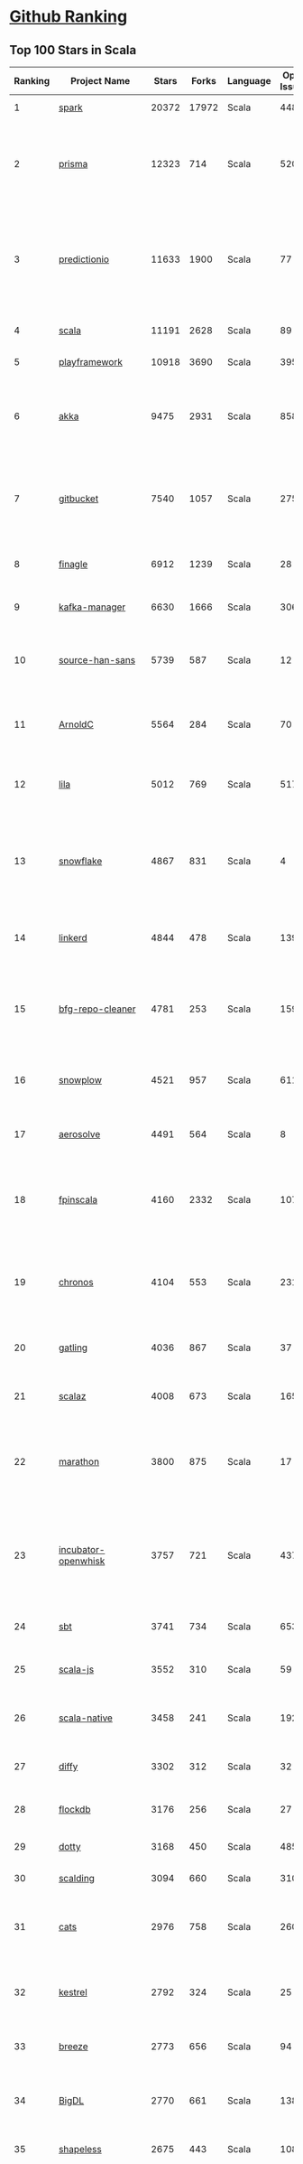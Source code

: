 [Github Ranking](../README.md)
==========

## Top 100 Stars in Scala

| Ranking | Project Name | Stars | Forks | Language | Open Issues | Description | Last Commit |
| ------- | ------------ | ----- | ----- | -------- | ----------- | ----------- | ----------- |
| 1 | [spark](https://github.com/apache/spark) | 20372 | 17972 | Scala | 448 | Apache Spark | 2019-01-25T03:41:42Z |
| 2 | [prisma](https://github.com/prisma/prisma) | 12323 | 714 | Scala | 520 | ⚡️ Prisma enables seamless type-safe database access & declarative data modeling | 2019-01-24T18:07:32Z |
| 3 | [predictionio](https://github.com/apache/predictionio) | 11633 | 1900 | Scala | 77 | PredictionIO, a machine learning server for developers and ML engineers. Built on Apache Spark, HBase and Spray. | 2019-01-24T06:43:26Z |
| 4 | [scala](https://github.com/scala/scala) | 11191 | 2628 | Scala | 89 | The Scala programming language | 2019-01-25T00:08:06Z |
| 5 | [playframework](https://github.com/playframework/playframework) | 10918 | 3690 | Scala | 395 | Play Framework | 2019-01-24T23:21:39Z |
| 6 | [akka](https://github.com/akka/akka) | 9475 | 2931 | Scala | 858 | Build highly concurrent, distributed, and resilient message-driven applications on the JVM | 2019-01-24T22:45:17Z |
| 7 | [gitbucket](https://github.com/gitbucket/gitbucket) | 7540 | 1057 | Scala | 275 | A Git platform powered by Scala with easy installation, high extensibility & GitHub API compatibility | 2019-01-20T08:07:45Z |
| 8 | [finagle](https://github.com/twitter/finagle) | 6912 | 1239 | Scala | 28 | A fault tolerant, protocol-agnostic RPC system | 2019-01-25T02:41:44Z |
| 9 | [kafka-manager](https://github.com/yahoo/kafka-manager) | 6630 | 1666 | Scala | 306 | A tool for managing Apache Kafka. | 2019-01-23T07:26:46Z |
| 10 | [source-han-sans](https://github.com/adobe-fonts/source-han-sans) | 5739 | 587 | Scala | 12 | Source Han Sans \| 思源黑体 \| 思源黑體 \| 思源黑體 香港 \| 源ノ角ゴシック \| 본고딕 | 2018-11-19T18:25:19Z |
| 11 | [ArnoldC](https://github.com/lhartikk/ArnoldC) | 5564 | 284 | Scala | 70 | Arnold Schwarzenegger based programming language | 2018-12-08T22:04:04Z |
| 12 | [lila](https://github.com/ornicar/lila) | 5012 | 769 | Scala | 517 | ♞ lichess.org: the forever free, adless and open source chess server ♞ | 2019-01-25T02:30:58Z |
| 13 | [snowflake](https://github.com/twitter-archive/snowflake) | 4867 | 831 | Scala | 4 | Snowflake is a network service for generating unique ID numbers at high scale with some simple guarantees. | 2018-09-21T00:30:00Z |
| 14 | [linkerd](https://github.com/linkerd/linkerd) | 4844 | 478 | Scala | 139 | A service mesh for Kubernetes and beyond. Main repo for Linkerd 1.x. | 2019-01-25T00:45:05Z |
| 15 | [bfg-repo-cleaner](https://github.com/rtyley/bfg-repo-cleaner) | 4781 | 253 | Scala | 159 | Removes large or troublesome blobs like git-filter-branch does, but faster. And written in Scala | 2018-08-20T23:57:53Z |
| 16 | [snowplow](https://github.com/snowplow/snowplow) | 4521 | 957 | Scala | 611 | Cloud-native web, mobile and event analytics, running on AWS and GCP | 2019-01-24T00:05:52Z |
| 17 | [aerosolve](https://github.com/airbnb/aerosolve) | 4491 | 564 | Scala | 8 | A machine learning package built for humans. | 2018-12-03T23:12:18Z |
| 18 | [fpinscala](https://github.com/fpinscala/fpinscala) | 4160 | 2332 | Scala | 107 | Code, exercises, answers, and hints to go along with the book "Functional Programming in Scala" | 2019-01-07T11:11:02Z |
| 19 | [chronos](https://github.com/mesos/chronos) | 4104 | 553 | Scala | 231 | Fault tolerant job scheduler for Mesos which handles dependencies and ISO8601 based schedules | 2018-09-29T20:34:37Z |
| 20 | [gatling](https://github.com/gatling/gatling) | 4036 | 867 | Scala | 37 | Async Scala-Akka-Netty based Load Test Tool | 2019-01-24T10:46:32Z |
| 21 | [scalaz](https://github.com/scalaz/scalaz) | 4008 | 673 | Scala | 165 | Principled Functional Programming in Scala | 2019-01-21T14:09:49Z |
| 22 | [marathon](https://github.com/mesosphere/marathon) | 3800 | 875 | Scala | 17 | Deploy and manage containers (including Docker) on top of Apache Mesos at scale. | 2019-01-25T00:15:37Z |
| 23 | [incubator-openwhisk](https://github.com/apache/incubator-openwhisk) | 3757 | 721 | Scala | 437 | Apache OpenWhisk is a serverless event-based programming service and an Apache Incubator project. | 2019-01-24T18:53:54Z |
| 24 | [sbt](https://github.com/sbt/sbt) | 3741 | 734 | Scala | 653 | sbt, the interactive build tool | 2019-01-17T15:35:49Z |
| 25 | [scala-js](https://github.com/scala-js/scala-js) | 3552 | 310 | Scala | 59 | Scala.js, the Scala to JavaScript compiler | 2019-01-24T14:23:14Z |
| 26 | [scala-native](https://github.com/scala-native/scala-native) | 3458 | 241 | Scala | 192 | Your favorite language gets closer to bare metal. | 2019-01-24T23:36:57Z |
| 27 | [diffy](https://github.com/twitter/diffy) | 3302 | 312 | Scala | 32 | Find potential bugs in your services with Diffy | 2018-11-27T10:34:40Z |
| 28 | [flockdb](https://github.com/twitter-archive/flockdb) | 3176 | 256 | Scala | 27 | A distributed, fault-tolerant graph database | 2017-03-16T23:11:18Z |
| 29 | [dotty](https://github.com/lampepfl/dotty) | 3168 | 450 | Scala | 485 | Research compiler that will become Scala 3 | 2019-01-24T22:28:23Z |
| 30 | [scalding](https://github.com/twitter/scalding) | 3094 | 660 | Scala | 310 | A Scala API for Cascading | 2019-01-18T18:51:10Z |
| 31 | [cats](https://github.com/typelevel/cats) | 2976 | 758 | Scala | 260 | Lightweight, modular, and extensible library for functional programming. | 2019-01-25T02:09:46Z |
| 32 | [kestrel](https://github.com/twitter-archive/kestrel) | 2792 | 324 | Scala | 25 | simple, distributed message queue system (inactive) | 2016-01-22T07:54:28Z |
| 33 | [breeze](https://github.com/scalanlp/breeze) | 2773 | 656 | Scala | 94 | Breeze is a numerical processing library for Scala. | 2018-12-14T17:29:59Z |
| 34 | [BigDL](https://github.com/intel-analytics/BigDL) | 2770 | 661 | Scala | 138 | BigDL: Distributed Deep Learning Library for Apache Spark | 2019-01-24T03:03:29Z |
| 35 | [shapeless](https://github.com/milessabin/shapeless) | 2675 | 443 | Scala | 108 | Generic programming for Scala | 2019-01-11T17:48:12Z |
| 36 | [spray](https://github.com/spray/spray) | 2567 | 603 | Scala | 84 | A suite of scala libraries for building and consuming RESTful web services on top of Akka: lightweight, asynchronous, non-blocking, actor-based, testable | 2017-02-21T11:03:37Z |
| 37 | [scalatra](https://github.com/scalatra/scalatra) | 2361 | 338 | Scala | 101 | Tiny Scala high-performance, async web framework, inspired by Sinatra | 2019-01-23T23:29:03Z |
| 38 | [spark-jobserver](https://github.com/spark-jobserver/spark-jobserver) | 2239 | 897 | Scala | 227 | REST job server for Apache Spark | 2019-01-22T08:57:18Z |
| 39 | [atlas](https://github.com/Netflix/atlas) | 2226 | 191 | Scala | 31 | In-memory dimensional time series database. | 2019-01-24T23:23:25Z |
| 40 | [util](https://github.com/twitter/util) | 2220 | 485 | Scala | 6 | Wonderful reusable code from Twitter | 2019-01-23T19:46:28Z |
| 41 | [wire-android](https://github.com/wireapp/wire-android) | 2185 | 419 | Scala | 422 | :phone: Wire for Android | 2019-01-24T16:35:37Z |
| 42 | [gizzard](https://github.com/twitter-archive/gizzard) | 2178 | 205 | Scala | 11 | A flexible sharding framework for creating eventually-consistent distributed datastores | 2017-03-16T23:21:54Z |
| 43 | [s3_website](https://github.com/laurilehmijoki/s3_website) | 2171 | 162 | Scala | 69 | Manage an S3 website: sync, deliver via CloudFront, benefit from advanced S3 website features. | 2019-01-22T14:01:17Z |
| 44 | [slick](https://github.com/slick/slick) | 2159 | 522 | Scala | 429 | Scala Language Integrated Connection Kit | 2019-01-02T08:58:47Z |
| 45 | [CoolplaySpark](https://github.com/lw-lin/CoolplaySpark) | 2157 | 962 | Scala | 30 | 酷玩 Spark: Spark 源代码解析、Spark 类库等 | 2018-10-09T05:07:07Z |
| 46 | [scaloid](https://github.com/pocorall/scaloid) | 2114 | 170 | Scala | 17 | Scaloid makes your Android code easy to understand and maintain. | 2018-08-07T08:10:53Z |
| 47 | [lagom](https://github.com/lagom/lagom) | 2081 | 486 | Scala | 352 | Reactive Microservices for the JVM | 2019-01-21T14:47:17Z |
| 48 | [summingbird](https://github.com/twitter/summingbird) | 1999 | 266 | Scala | 162 | Streaming MapReduce with Scalding and Storm | 2019-01-24T21:27:51Z |
| 49 | [textteaser](https://github.com/MojoJolo/textteaser) | 1939 | 257 | Scala | 5 | TextTeaser is an automatic summarization algorithm. | 2018-02-07T06:42:57Z |
| 50 | [Ammonite](https://github.com/lihaoyi/Ammonite) | 1888 | 287 | Scala | 72 | Scala Scripting | 2019-01-25T01:15:40Z |
| 51 | [finatra](https://github.com/twitter/finatra) | 1847 | 341 | Scala | 14 | Fast, testable, Scala services built on TwitterServer and Finagle | 2019-01-25T02:41:58Z |
| 52 | [algebird](https://github.com/twitter/algebird) | 1805 | 279 | Scala | 85 | Abstract Algebra for Scala | 2018-11-10T01:35:14Z |
| 53 | [scala-exercises](https://github.com/scala-exercises/scala-exercises) | 1729 | 414 | Scala | 39 | The easy way to learn Scala. | 2019-01-06T10:03:00Z |
| 54 | [KafkaOffsetMonitor](https://github.com/quantifind/KafkaOffsetMonitor) | 1608 | 649 | Scala | 67 | A little app to monitor the progress of kafka consumers and their lag wrt the queue. | 2018-05-01T16:04:58Z |
| 55 | [circe](https://github.com/circe/circe) | 1588 | 334 | Scala | 122 | Yet another JSON library for Scala | 2019-01-24T12:27:20Z |
| 56 | [spark-cassandra-connector](https://github.com/datastax/spark-cassandra-connector) | 1546 | 741 | Scala | 22 | DataStax Spark Cassandra Connector | 2019-01-17T15:48:33Z |
| 57 | [goose](https://github.com/GravityLabs/goose) | 1510 | 349 | Scala | 63 | Html Content / Article Extractor in Scala - open sourced from Gravity Labs  | 2017-04-18T08:29:34Z |
| 58 | [spark](https://github.com/mesos/spark) | 1452 | 386 | Scala | 15 | Lightning-fast cluster computing in Java, Scala and Python. | 2014-04-08T20:31:01Z |
| 59 | [scalacheck](https://github.com/rickynils/scalacheck) | 1452 | 314 | Scala | 72 | Property-based testing for Scala | 2019-01-21T16:58:30Z |
| 60 | [spire](https://github.com/non/spire) | 1437 | 199 | Scala | 161 | Powerful new number types and numeric abstractions for Scala. | 2019-01-16T15:10:28Z |
| 61 | [giter8](https://github.com/foundweekends/giter8) | 1434 | 193 | Scala | 62 | a command line tool to apply templates defined on GitHub  | 2019-01-21T06:23:52Z |
| 62 | [monix](https://github.com/monix/monix) | 1413 | 157 | Scala | 20 | Asynchronous, Reactive Programming for Scala and Scala.js. | 2019-01-23T22:21:45Z |
| 63 | [http4s](https://github.com/http4s/http4s) | 1400 | 407 | Scala | 182 | A minimal, idiomatic Scala interface for HTTP | 2019-01-24T22:00:54Z |
| 64 | [sangria](https://github.com/sangria-graphql/sangria) | 1396 | 120 | Scala | 46 | Scala GraphQL implementation | 2019-01-09T15:55:49Z |
| 65 | [coursier](https://github.com/coursier/coursier) | 1380 | 152 | Scala | 132 | Pure Scala Artifact Fetching | 2019-01-23T16:23:09Z |
| 66 | [scio](https://github.com/spotify/scio) | 1373 | 226 | Scala | 48 | A Scala API for Apache Beam and Google Cloud Dataflow. | 2019-01-24T22:26:11Z |
| 67 | [quill](https://github.com/getquill/quill) | 1355 | 198 | Scala | 135 | Compile-time Language Integrated Queries for Scala | 2019-01-25T03:56:36Z |
| 68 | [Binding.scala](https://github.com/ThoughtWorksInc/Binding.scala) | 1347 | 99 | Scala | 27 | Reactive data-binding for Scala | 2018-12-17T08:09:42Z |
| 69 | [postgresql-async](https://github.com/mauricio/postgresql-async) | 1346 | 204 | Scala | 69 | Async, Netty based, database drivers for PostgreSQL and MySQL written in Scala | 2019-01-07T09:29:26Z |
| 70 | [doobie](https://github.com/tpolecat/doobie) | 1343 | 200 | Scala | 95 | Functional JDBC layer for Scala. | 2019-01-24T00:03:27Z |
| 71 | [ensime-server](https://github.com/ensime/ensime-server) | 1334 | 302 | Scala | 9 | ENSIME JVM Process | 2018-10-28T09:14:32Z |
| 72 | [iago](https://github.com/twitter/iago) | 1334 | 150 | Scala | 6 | A load generator, built for engineers | 2016-08-01T06:40:07Z |
| 73 | [lcamera](https://github.com/PkmX/lcamera) | 1315 | 222 | Scala | 103 | A camera app using the new camera2 API in Android Lollipop | 2016-06-01T11:13:47Z |
| 74 | [finch](https://github.com/finagle/finch) | 1310 | 196 | Scala | 41 | Scala combinator library for building Finagle HTTP services | 2019-01-23T01:19:40Z |
| 75 | [grid](https://github.com/guardian/grid) | 1310 | 99 | Scala | 66 | The Guardian’s new image management system | 2019-01-24T17:14:52Z |
| 76 | [fs2](https://github.com/functional-streams-for-scala/fs2) | 1299 | 332 | Scala | 36 | Compositional, streaming I/O library for Scala | 2019-01-23T13:27:41Z |
| 77 | [elastic4s](https://github.com/sksamuel/elastic4s) | 1292 | 508 | Scala | 55 | Elasticsearch Scala Client - Non Blocking, Type Safe, Reactive HTTP Client | 2019-01-25T02:23:19Z |
| 78 | [TransmogrifAI](https://github.com/salesforce/TransmogrifAI) | 1254 | 203 | Scala | 24 | TransmogrifAI (pronounced trăns-mŏgˈrə-fī) is an AutoML library for building modular, reusable, strongly typed machine learning workflows on Spark with minimal hand tuning | 2019-01-24T17:40:51Z |
| 79 | [mmlspark](https://github.com/Azure/mmlspark) | 1228 | 274 | Scala | 55 | Microsoft Machine Learning for Apache Spark | 2019-01-24T22:32:01Z |
| 80 | [securesocial](https://github.com/jaliss/securesocial) | 1210 | 547 | Scala | 69 | A module that provides OAuth, OAuth2 and OpenID authentication for Play Framework applications | 2018-07-24T22:18:28Z |
| 81 | [squbs](https://github.com/paypal/squbs) | 1210 | 209 | Scala | 62 | Akka Streams & Akka HTTP for Large-Scale Production Deployments | 2019-01-11T20:46:12Z |
| 82 | [better-files](https://github.com/pathikrit/better-files) | 1196 | 118 | Scala | 41 | Simple, safe and intuitive Scala I/O | 2019-01-23T21:48:15Z |
| 83 | [rsc](https://github.com/twitter/rsc) | 1184 | 34 | Scala | 54 | Experimental Scala compiler focused on compilation speed | 2019-01-24T19:59:40Z |
| 84 | [framework](https://github.com/lift/framework) | 1182 | 270 | Scala | 145 | Lift Framework | 2019-01-18T16:30:47Z |
| 85 | [aas](https://github.com/sryza/aas) | 1181 | 911 | Scala | 2 | Code to accompany Advanced Analytics with Spark from O'Reilly Media | 2018-12-11T05:07:23Z |
| 86 | [scalajs-react](https://github.com/japgolly/scalajs-react) | 1171 | 189 | Scala | 12 | Facebook's React on Scala.JS | 2019-01-24T22:31:45Z |
| 87 | [scalacaster](https://github.com/vkostyukov/scalacaster) | 1168 | 291 | Scala | 6 | Purely Functional Algorithms and Data Structures in Scala | 2018-11-27T18:46:06Z |
| 88 | [json4s](https://github.com/json4s/json4s) | 1159 | 280 | Scala | 180 | A single AST to be used by other scala json libraries | 2019-01-21T04:27:01Z |
| 89 | [sbt-native-packager](https://github.com/sbt/sbt-native-packager) | 1155 | 364 | Scala | 99 | sbt Native Packager | 2019-01-24T08:57:14Z |
| 90 | [graphcool-framework](https://github.com/prisma/graphcool-framework) | 1154 | 80 | Scala | 519 | None | 2018-11-25T16:09:41Z |
| 91 | [Kamon](https://github.com/kamon-io/Kamon) | 1153 | 228 | Scala | 126 | Distributed Tracing, Metrics and Context Propagation for application running on the JVM | 2019-01-23T20:05:09Z |
| 92 | [killrweather](https://github.com/killrweather/killrweather) | 1125 | 404 | Scala | 23 | KillrWeather is a reference application (work in progress) showing how to easily integrate streaming and batch data processing with Apache Spark Streaming, Apache Cassandra, Apache Kafka and Akka for fast, streaming computations on time series data in asynchronous event-driven environments.  | 2017-01-05T09:43:35Z |
| 93 | [alpakka-kafka](https://github.com/akka/alpakka-kafka) | 1114 | 322 | Scala | 52 | Alpakka Kafka connector - Alpakka is a Reactive Enterprise Integration library for Java and Scala, based on Reactive Streams and Akka. | 2019-01-23T12:53:41Z |
| 94 | [sbt-idea](https://github.com/mpeltonen/sbt-idea) | 1103 | 160 | Scala | 97 | A simple-build-tool (sbt) plugin/processor for creating IntelliJ IDEA project files | 2017-12-27T14:58:03Z |
| 95 | [colossus](https://github.com/tumblr/colossus) | 1102 | 97 | Scala | 6 | I/O and Microservice library for Scala | 2018-12-21T21:29:55Z |
| 96 | [C1000K-Servers](https://github.com/smallnest/C1000K-Servers) | 1102 | 272 | Scala | 0 | :zap: High performance websocket servers implemented by Spray-can, Netty, undertow, jetty, Vert.x, Grizzly, node.js and Go. It supports 1,200,000 active websocket connections | 2016-08-16T06:53:18Z |
| 97 | [mill](https://github.com/lihaoyi/mill) | 1093 | 121 | Scala | 57 | Your shiny new Java/Scala build tool! | 2019-01-22T18:26:53Z |
| 98 | [FiloDB](https://github.com/filodb/FiloDB) | 1063 | 193 | Scala | 12 | Prometheus-compatible distributed time series database | 2019-01-25T00:55:33Z |
| 99 | [sbt-dependency-graph](https://github.com/jrudolph/sbt-dependency-graph) | 1038 | 91 | Scala | 43 | sbt plugin to create a dependency graph for your project | 2019-01-22T10:42:01Z |
| 100 | [Monocle](https://github.com/julien-truffaut/Monocle) | 1036 | 145 | Scala | 33 | Optics library for Scala | 2019-01-19T02:07:01Z |

